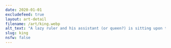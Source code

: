 ```yaml
---
date: 2020-01-01
excludefeed: true
layout: art-detail
filename: /art/king.webp
alt_text: "A lazy ruler and his assistant (or queen?) is sitting upon their throne."
slug: king
nsfw: false
---
```

